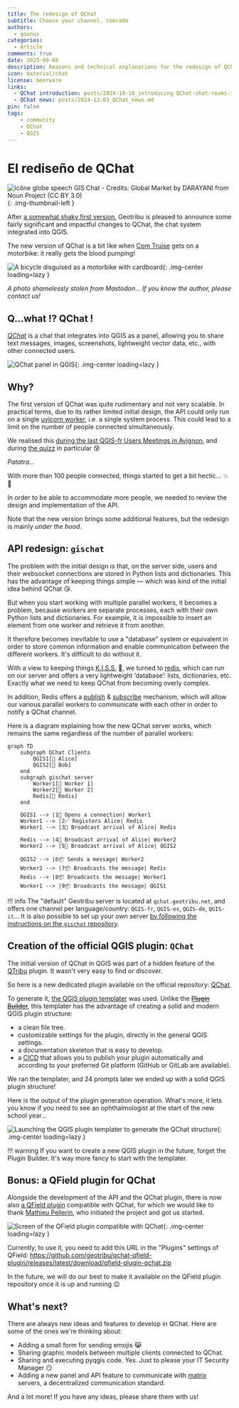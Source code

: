 ```yaml
---
title: The redesign of QChat
subtitle: Choose your channel, comrade
authors:
  - gounux
categories:
  - Article
comments: true
date: 2025-09-08
description: Reasons and technical explanations for the redesign of QChat, the system for chatting with peers in QGIS.
icon: material/chat
license: beerware
links:
  - QChat introduction: posts/2024-10-18_introducing-QChat-chat-rooms-in-QGIS.md
  - QChat news: posts/2024-12-03_QChat_news.md
pin: false
tags:
    - community
    - QChat
    - QGIS
---
```


# El rediseño de QChat

![icône globe speech GIS Chat - Credits: Global Market by DARAYANI from Noun Project (CC BY 3.0)](https://cdn.geotribu.fr/img/logos-icones/divers/globe_speech_GISChat.svg){: .img-thumbnail-left }

After [a somewhat shaky first version](./2024-10-18_introducing-QChat-chat-rooms-in-QGIS.md), Geotribu is pleased to announce some fairly significant and impactful changes to QChat, the chat system integrated into QGIS.

The new version of QChat is a bit like when [Com Truise](https://www.youtube.com/watch?v=L4ENAdECytk) gets on a motorbike: it really gets the blood pumping!

![A bicycle disguised as a motorbike with cardboard](https://cdn.geotribu.fr/img/articles-blog-rdp/articles/2025/qchat_revolution/velo_deguise_en_moto.png){: .img-center loading=lazy }

<!-- more -->

_A photo shamelessly stolen from Mastodon... If you know the author, please contact us!_

## Q...what !? QChat !

[_QChat_](https://plugins.qgis.org/plugins/qchat/) is a chat that integrates into QGIS as a panel, allowing you to share text messages, images, screenshots, lightweight vector data, etc., with other connected users.

![QChat panel in QGIS](https://cdn.geotribu.fr/img/articles-blog-rdp/articles/2025/qchat_revolution/screen_qchat_qgis.webp){: .img-center loading=lazy }

## Why?

The first version of QChat was quite rudimentary and not very scalable. In practical terms, due to its rather limited initial design, the API could only run on a single [uvicorn worker](https://fastapi.tiangolo.com/deployment/server-workers/), i.e. a single system process. This could lead to a limit on the number of people connected simultaneously.

We realised this [during the last QGIS-fr Users Meetings in Avignon](https://video.osgeo.org/w/cabBYiLUoRAZZbLp2CTRj7), and during [the quizz](https://slides.geotribu.net/2025-06-11_qchat_qgisfr2025.html#/0/24) in particular :cold_sweat:

_Patatra_...

With more than 100 people connected, things started to get a bit hectic... :boom::dash:

In order to be able to accommodate more people, we needed to review the design and implementation of the API.

Note that the new version brings some additional features, but the redesign is mainly _under the hood_.

## API redesign: `gischat`

The problem with the initial design is that, on the server side, users and their websocket connections are stored in Python lists and dictionaries. This has the advantage of keeping things simple — which was kind of the initial idea behind QChat :kissing_heart:.

But when you start working with multiple parallel workers, it becomes a problem, because workers are separate processes, each with their own Python lists and dictionaries. For example, it is impossible to insert an element from one worker and retrieve it from another.

It therefore becomes inevitable to use a "database" system or equivalent in order to store common information and enable communication between the different workers. It's difficult to do without it.

With a view to keeping things [K.I.S.S.](https://en.wikipedia.org/wiki/KISS_principle) :kiss:, we turned to [redis](https://redis.io/), which can run on our server and offers a very lightweight ‘database’: lists, dictionaries, etc. Exactly what we need to keep QChat from becoming overly complex.

In addition, Redis offers a [publish](https://redis.io/docs/latest/commands/publish/) & [subscribe](https://redis.io/docs/latest/commands/subscribe/) mechanism, which will allow our various parallel workers to communicate with each other in order to notify a QChat channel.

Here is a diagram explaining how the new QChat server works, which remains the same regardless of the number of parallel workers:

```mermaid
graph TD
    subgraph QChat Clients
        QGIS1[👩 Alice]
        QGIS2[👨 Bob]
    end
    subgraph gischat server
        Worker1[🤖 Worker 1]
        Worker2[🤖 Worker 2]
        Redis[💾 Redis]
    end

    QGIS1 --> |1👋 Opens a connection| Worker1
    Worker1 --> |2✅ Registers Alice| Redis
    Worker1 --> |3👋 Broadcast arrival of Alice| Redis

    Redis --> |4👋 Broadcast arrival of Alice| Worker2
    Worker2 --> |5👋 Broadcast arrival of Alice| QGIS2

    QGIS2 --> |6📦 Sends a message| Worker2
    Worker2 --> |7📦 Broadcasts the message| Redis
    Redis --> |8📦 Broadcasts the message| Worker1
    Worker1 --> |9📦 Broadcasts the message| QGIS1
```

!!! info
    The "default" Geotribu server is located at `qchat.geotribu.net`, and offers one channel per language/country: `QGIS-fr`, `QGIS-es`, `QGIS-de`, `QGIS-it`... It is also possible to set up your own server [by following the instructions on the `gischat` repository](https://github.com/geotribu/gischat#deploy-a-self-hosted-instance).

## Creation of the official QGIS plugin: `QChat`

The initial version of QChat in QGIS was part of a hidden feature of the [QTribu](https://plugins.qgis.org/plugins/qtribu/) plugin. It wasn't very easy to find or discover.

So here is a new dedicated plugin available on the official repository: [QChat](https://plugins.qgis.org/plugins/qchat/).

To generate it, [the QGIS plugin templater](https://oslandia.gitlab.io/qgis/template-qgis-plugin/) was used. Unlike the [~~Plugin Builder~~](https://plugins.qgis.org/plugins/pluginbuilder/), this templater has the advantage of creating a solid and modern QGIS plugin structure:

- a clean file tree.
- customizable settings for the plugin, directly in the general QGIS settings.
- a documentation skeleton that is easy to develop.
- a [CICD](https://en.wikipedia.org/wiki/CI/CD) that allows you to publish your plugin automatically and according to your preferred Git platform (GitHub or GitLab are available).

We ran the templater, and 24 prompts later we ended up with a solid QGIS plugin structure!

Here is the output of the plugin generation operation. What's more, it lets you know if you need to see an ophthalmologist at the start of the new school year...

![Launching the QGIS plugin templater to generate the QChat structure](https://cdn.geotribu.fr/img/articles-blog-rdp/articles/2025/qchat_revolution/qchat_plugin_templater_run.webp){: .img-center loading=lazy }

!!! warning
    If you want to create a new QGIS plugin in the future, forget the Plugin Builder. It's way more fancy to start with the templater.

## Bonus: a QField plugin for QChat

Alongside the development of the API and the QChat plugin, there is now also [a QField plugin](https://github.com/geotribu/qchat-qfield-plugin) compatible with QChat, for which we would like to thank [Mathieu Pellerin](https://github.com/nirvn), who initiated the project and got us started.

![Screen of the QField plugin compatible with QChat](https://cdn.geotribu.fr/img/articles-blog-rdp/articles/2024/qchat/prez/ecran_qchat_qfield_plugin.webp){: .img-center loading=lazy }

Currently, to use it, you need to add this URL in the "Plugins" settings of QField: <https://github.com/geotribu/qchat-qfield-plugin/releases/latest/download/qfield-plugin-qchat.zip>

In the future, we will do our best to make it available on the QField plugin repository once it is up and running :wink:

## What's next?

There are always new ideas and features to develop in QChat. Here are some of the ones we're thinking about:

- Adding a small form for sending emojis :joy_cat:
- Sharing graphic models between multiple clients connected to QChat.
- Sharing and executing pyqgis code. Yes. Just to please your IT Security Manager :smirk:
- Adding a new panel and API feature to communicate with [matrix](https://matrix.org/) servers, a decentralized communication standard.

And a lot more! If you have any ideas, please share them with us!
